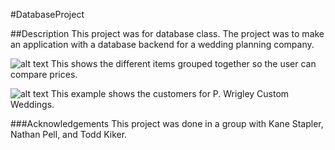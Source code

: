 #DatabaseProject

##Description
This project was for database class. The project was to make an application with a database backend for a wedding planning company.

![alt text](http://i.imgur.com/jP8qcUf.png "Price Comparisons Page")
This shows the different items grouped together so the user can compare prices.

![alt text](http://i.imgur.com/vpRFQuq.png "Customer Page")
This example shows the customers for P. Wrigley Custom Weddings.

###Acknowledgements
This project was done in a group with Kane Stapler, Nathan Pell, and Todd Kiker.
